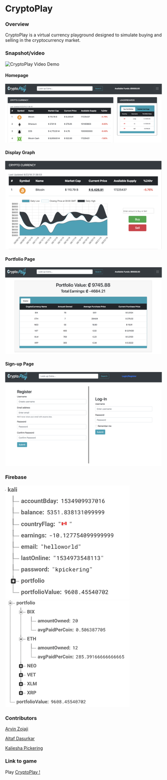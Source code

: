 # CryptoPlay

### Overview

CryptoPlay is a virtual currency playground designed to simulate buying and selling in the cryptocurrency market.

### Snapshot/video
![CryptoPlay Video Demo](https://thumbs.gfycat.com/ImpassionedSmartDragonfly-size_restricted.gif)

#### Homepage
![CryptoPlay Index Page](assets/images/cryptoplay-index.png)
#### Display Graph
![CryptoPlay Graph](assets/images/cryptoplay-graph.png)
#### Portfolio Page
![CryptoPlay Portfolio Page](assets/images/cryptoplay-portfolio-page.png)
#### Sign-up Page
![CryptoPlay sign-up Page](assets/images/cryptoplay-signup-page.png)


### Firebase
![firebase user](assets/images/firebase-user.png)
![Firebase wallet](assets/images/firebase-wallet.png)


### Contributors
[Arvin Zojaji](https://github.com/arv433)

[Altaf Dasurkar](https://github.com/altafdkr)

[Kaliesha Pickering](https://github.com/kalieshapickering)

### Link to game

Play [CryptoPlay !](https://kalieshapickering.github.io/CryptoPlay/index.html)


